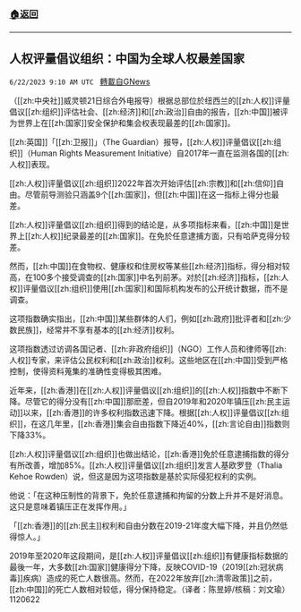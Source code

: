 ###  [:house:返回](README.md)
---


## 人权评量倡议组织：中国为全球人权最差国家
`6/22/2023 9:10 AM UTC ` [轉載自GNews](https://gnews.org/articles/1402943)


（[[zh:中央社]]威灵顿21日综合外电报导）根据总部位於纽西兰的[[zh:人权]]评量倡议[[zh:组织]]评估社会、[[zh:经济]]和[[zh:政治]]自由的报告，[[zh:中国]]被评为世界上在[[zh:国家]]安全保护和集会权表现最差的[[zh:国家]]。

[[zh:英国]]「[[zh:卫报]]」（The Guardian）报导，[[zh:人权]]评量倡议[[zh:组织]]（Human Rights Measurement Initiative）自2017年一直在监测各国的[[zh:人权]]表现。

[[zh:人权]]评量倡议[[zh:组织]]2022年首次开始评估[[zh:宗教]]和[[zh:信仰]]自由。尽管前导测验只涵盖9个[[zh:国家]]，但[[zh:中国]]在这一指标上得分也最差。

[[zh:人权]]评量倡议[[zh:组织]]得到的结论是，从多项指标来看，[[zh:中国]]是世界上[[zh:人权]]纪录最差的[[zh:国家]]。在免於任意逮捕方面，只有哈萨克得分较差。

然而，[[zh:中国]]在食物权、健康权和住房权等某些[[zh:经济]]指标，得分相对较高，在100多个接受调查的[[zh:国家]]中名列前茅。对於[[zh:经济]]指标，[[zh:人权]]评量倡议[[zh:组织]]使用[[zh:国家]]和国际机构发布的公开统计数据，而不是调查。

这项指数确实指出，[[zh:中国]]某些群体的人们，例如[[zh:政府]]批评者和[[zh:少数民族]]，经常并不享有基本的[[zh:经济]]权利。

这项指数透过访调各国记者、[[zh:非政府组织]]（NGO）工作人员和律师等[[zh:人权]]专家，来评估公民权利和[[zh:政治]]权利。这些地区在[[zh:中国]]受到严格控制，使得资料蒐集的准确性变得极其困难。

近年来，[[zh:香港]]在[[zh:人权]]评量倡议[[zh:组织]]的[[zh:人权]]指数中不断下降。尽管它的得分没有[[zh:中国]]那麽差，但自2019年和2020年镇压[[zh:民主运动]]以来，[[zh:香港]]的许多权利指数迅速下降。根据[[zh:人权]]评量倡议[[zh:组织]]，在这几年里，[[zh:香港]]集会自由指数下降近40%，[[zh:言论自由]]指数则下降33%。

[[zh:人权]]评量倡议[[zh:组织]]也做出结论，[[zh:香港]]免於任意逮捕指数的得分有所改善，增加85%。[[zh:人权]]评量倡议[[zh:组织]]发言人基欧罗登（Thalia Kehoe Rowden）说，但这是因为这项指数是基於实际侵犯权利的实例。

他说：「在这种压制性的背景下，免於任意逮捕和拘留的分数上升并不是好消息。这只是意味着镇压正在发挥作用。」

「[[zh:香港]]的[[zh:民主]]权利和自由分数在2019-21年度大幅下降，并且仍然低得惊人。」

2019年至2020年这段期间，是[[zh:人权]]评量倡议[[zh:组织]]有健康指标数据的最後一年，大多数[[zh:国家]]健康得分下降，反映COVID-19（2019[[zh:冠状病毒]]疾病）造成的死亡人数很高。然而，在2022年放弃[[zh:清零政策]]之前，[[zh:中国]]的死亡人数相对较低，得分保持稳定。（译者：陈昱婷/核稿：刘文瑜）1120622


